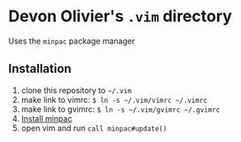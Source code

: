 # Devon Olivier's `.vim` directory

Uses the `minpac` package manager

## Installation

1. clone this repository to `~/.vim`
2. make link to vimrc: `$ ln -s ~/.vim/vimrc ~/.vimrc`
3. make link to gvimrc: `$ ln -s ~/.vim/gvimrc ~/.gvimrc`
4. [Install minpac](https://github.com/k-takata/minpac#installation)
5. open vim and run `call minpac#update()`
